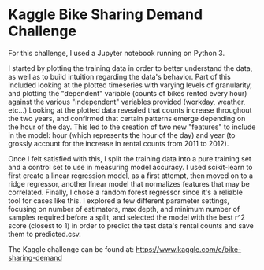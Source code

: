 # Kaggle Bike Sharing Demand Challenge

For this challenge, I used a Jupyter notebook running on Python 3. 

I started by plotting the training data in order to better understand the data, as well as to build intuition regarding the data's behavior. Part of this included looking at the plotted timeseries with varying levels of granularity, and plotting the "dependent" variable (counts of bikes rented every hour) against the various "independent" variables provided (workday, weather, etc...) Looking at the plotted data revealed that counts increase throughout the two years, and confirmed that certain patterns emerge depending on the hour of the day. This led to the creation of two new "features" to include in the model: hour (which represents the hour of the day) and year (to grossly account for the increase in rental counts from 2011 to 2012).

Once I felt satisfied with this, I split the training data into a pure training set and a control set to use in measuring model accuracy. I used scikit-learn to first create a linear regression model, as a first attempt, then moved on to a ridge regressor, another linear model that normalizes features that may be correlated. Finally, I chose a random forest regressor since it's a reliable tool for cases like this. I explored a few different parameter settings, focusing on number of estimators, max depth, and minimum number of samples required before a split, and selected the model with the best r^2 score (closest to 1) in order to predict the test data's rental counts and save them to predicted.csv.

The Kaggle challenge can be found at: https://www.kaggle.com/c/bike-sharing-demand

